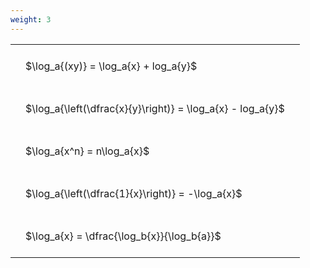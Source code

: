 ```yaml
---
weight: 3
---
```


<style type="text/css">
#T_5cf22 th.col_heading {
  text-align: left;
  font-size: 1em;
}
#T_5cf22 td {
  text-align: left;
  font-size: 1em;
  padding: 1.5em;
}
</style>
<table id="T_5cf22">
  <thead>
  </thead>
  <tbody>
    <tr>
      <td id="T_5cf22_row0_col0" class="data row0 col0" >$\log_a{(xy)} = \log_a{x} + log_a{y}$</td>
    </tr>
    <tr>
      <td id="T_5cf22_row1_col0" class="data row1 col0" >$\log_a{\left(\dfrac{x}{y}\right)} = \log_a{x} - log_a{y}$</td>
    </tr>
    <tr>
      <td id="T_5cf22_row2_col0" class="data row2 col0" >$\log_a{x^n} = n\log_a{x}$</td>
    </tr>
    <tr>
      <td id="T_5cf22_row3_col0" class="data row3 col0" >$\log_a{\left(\dfrac{1}{x}\right)} = -\log_a{x}$</td>
    </tr>
    <tr>
      <td id="T_5cf22_row4_col0" class="data row4 col0" >$\log_a{x} = \dfrac{\log_b{x}}{\log_b{a}}$</td>
    </tr>
  </tbody>
</table>
